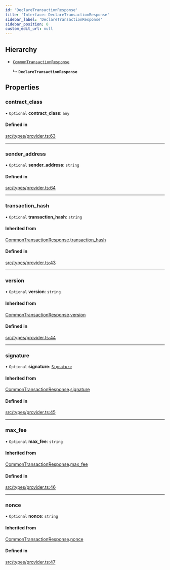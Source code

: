 ```yaml
---
id: 'DeclareTransactionResponse'
title: 'Interface: DeclareTransactionResponse'
sidebar_label: 'DeclareTransactionResponse'
sidebar_position: 0
custom_edit_url: null
---
```


## Hierarchy

- [`CommonTransactionResponse`](CommonTransactionResponse.md)

  ↳ **`DeclareTransactionResponse`**

## Properties

### contract_class

• `Optional` **contract_class**: `any`

#### Defined in

[src/types/provider.ts:63](https://github.com/PhilippeR26/starknet.js/blob/d3c8cca/src/types/provider.ts#L63)

---

### sender_address

• `Optional` **sender_address**: `string`

#### Defined in

[src/types/provider.ts:64](https://github.com/PhilippeR26/starknet.js/blob/d3c8cca/src/types/provider.ts#L64)

---

### transaction_hash

• `Optional` **transaction_hash**: `string`

#### Inherited from

[CommonTransactionResponse](CommonTransactionResponse.md).[transaction_hash](CommonTransactionResponse.md#transaction_hash)

#### Defined in

[src/types/provider.ts:43](https://github.com/PhilippeR26/starknet.js/blob/d3c8cca/src/types/provider.ts#L43)

---

### version

• `Optional` **version**: `string`

#### Inherited from

[CommonTransactionResponse](CommonTransactionResponse.md).[version](CommonTransactionResponse.md#version)

#### Defined in

[src/types/provider.ts:44](https://github.com/PhilippeR26/starknet.js/blob/d3c8cca/src/types/provider.ts#L44)

---

### signature

• `Optional` **signature**: [`Signature`](../modules.md#signature)

#### Inherited from

[CommonTransactionResponse](CommonTransactionResponse.md).[signature](CommonTransactionResponse.md#signature)

#### Defined in

[src/types/provider.ts:45](https://github.com/PhilippeR26/starknet.js/blob/d3c8cca/src/types/provider.ts#L45)

---

### max_fee

• `Optional` **max_fee**: `string`

#### Inherited from

[CommonTransactionResponse](CommonTransactionResponse.md).[max_fee](CommonTransactionResponse.md#max_fee)

#### Defined in

[src/types/provider.ts:46](https://github.com/PhilippeR26/starknet.js/blob/d3c8cca/src/types/provider.ts#L46)

---

### nonce

• `Optional` **nonce**: `string`

#### Inherited from

[CommonTransactionResponse](CommonTransactionResponse.md).[nonce](CommonTransactionResponse.md#nonce)

#### Defined in

[src/types/provider.ts:47](https://github.com/PhilippeR26/starknet.js/blob/d3c8cca/src/types/provider.ts#L47)
